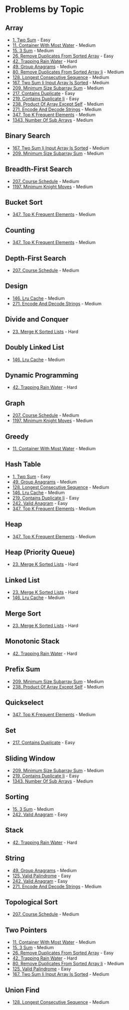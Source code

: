 # Problems by Topic

## Array
- [1. Two Sum](../solutions/p0001_two_sum.py) - Easy
- [11. Container With Most Water](../solutions/p0011_container_with_most_water.py) - Medium
- [15. 3 Sum](../solutions/p0015_3_sum.py) - Medium
- [26. Remove Duplicates From Sorted Array](../solutions/p0026_remove_duplicates_from_sorted_array.py) - Easy
- [42. Trapping Rain Water](../solutions/p0042_trapping_rain_water.py) - Hard
- [49. Group Anagrams](../solutions/p0049_group_anagrams.py) - Medium
- [80. Remove Duplicates From Sorted Array Ii](../solutions/p0080_remove_duplicates_from_sorted_array_ii.py) - Medium
- [128. Longest Consecutive Sequence](../solutions/p0128_longest_consecutive_sequence.py) - Medium
- [167. Two Sum Ii Input Array Is Sorted](../solutions/p0167_two_sum_ii_input_array_is_sorted.py) - Medium
- [209. Minimum Size Subarray Sum](../solutions/p0209_minimum_size_subarray_sum.py) - Medium
- [217. Contains Duplicate](../solutions/p0217_contains_duplicate.py) - Easy
- [219. Contains Duplicate Ii](../solutions/p0219_contains_duplicate_ii.py) - Easy
- [238. Product Of Array Except Self](../solutions/p0238_product_of_array_except_self.py) - Medium
- [271. Encode And Decode Strings](../solutions/p0271_encode_and_decode_strings.py) - Medium
- [347. Top K Frequent Elements](../solutions/p0347_top_k_frequent_elements.py) - Medium
- [1343. Number Of Sub Arrays](../solutions/p1343_number_of_sub_arrays.py) - Medium

## Binary Search
- [167. Two Sum Ii Input Array Is Sorted](../solutions/p0167_two_sum_ii_input_array_is_sorted.py) - Medium
- [209. Minimum Size Subarray Sum](../solutions/p0209_minimum_size_subarray_sum.py) - Medium

## Breadth-First Search
- [207. Course Schedule](../solutions/p0207_course_schedule.py) - Medium
- [1197. Minimum Knight Moves](../solutions/p1197_minimum_knight_moves.py) - Medium

## Bucket Sort
- [347. Top K Frequent Elements](../solutions/p0347_top_k_frequent_elements.py) - Medium

## Counting
- [347. Top K Frequent Elements](../solutions/p0347_top_k_frequent_elements.py) - Medium

## Depth-First Search
- [207. Course Schedule](../solutions/p0207_course_schedule.py) - Medium

## Design
- [146. Lru Cache](../solutions/p0146_lru_cache.py) - Medium
- [271. Encode And Decode Strings](../solutions/p0271_encode_and_decode_strings.py) - Medium

## Divide and Conquer
- [23. Merge K Sorted Lists](../solutions/p0023_merge_k_sorted_lists.py) - Hard

## Doubly Linked List
- [146. Lru Cache](../solutions/p0146_lru_cache.py) - Medium

## Dynamic Programming
- [42. Trapping Rain Water](../solutions/p0042_trapping_rain_water.py) - Hard

## Graph
- [207. Course Schedule](../solutions/p0207_course_schedule.py) - Medium
- [1197. Minimum Knight Moves](../solutions/p1197_minimum_knight_moves.py) - Medium

## Greedy
- [11. Container With Most Water](../solutions/p0011_container_with_most_water.py) - Medium

## Hash Table
- [1. Two Sum](../solutions/p0001_two_sum.py) - Easy
- [49. Group Anagrams](../solutions/p0049_group_anagrams.py) - Medium
- [128. Longest Consecutive Sequence](../solutions/p0128_longest_consecutive_sequence.py) - Medium
- [146. Lru Cache](../solutions/p0146_lru_cache.py) - Medium
- [219. Contains Duplicate Ii](../solutions/p0219_contains_duplicate_ii.py) - Easy
- [242. Valid Anagram](../solutions/p0242_valid_anagram.py) - Easy
- [347. Top K Frequent Elements](../solutions/p0347_top_k_frequent_elements.py) - Medium

## Heap
- [347. Top K Frequent Elements](../solutions/p0347_top_k_frequent_elements.py) - Medium

## Heap (Priority Queue)
- [23. Merge K Sorted Lists](../solutions/p0023_merge_k_sorted_lists.py) - Hard

## Linked List
- [23. Merge K Sorted Lists](../solutions/p0023_merge_k_sorted_lists.py) - Hard
- [146. Lru Cache](../solutions/p0146_lru_cache.py) - Medium

## Merge Sort
- [23. Merge K Sorted Lists](../solutions/p0023_merge_k_sorted_lists.py) - Hard

## Monotonic Stack
- [42. Trapping Rain Water](../solutions/p0042_trapping_rain_water.py) - Hard

## Prefix Sum
- [209. Minimum Size Subarray Sum](../solutions/p0209_minimum_size_subarray_sum.py) - Medium
- [238. Product Of Array Except Self](../solutions/p0238_product_of_array_except_self.py) - Medium

## Quickselect
- [347. Top K Frequent Elements](../solutions/p0347_top_k_frequent_elements.py) - Medium

## Set
- [217. Contains Duplicate](../solutions/p0217_contains_duplicate.py) - Easy

## Sliding Window
- [209. Minimum Size Subarray Sum](../solutions/p0209_minimum_size_subarray_sum.py) - Medium
- [219. Contains Duplicate Ii](../solutions/p0219_contains_duplicate_ii.py) - Easy
- [1343. Number Of Sub Arrays](../solutions/p1343_number_of_sub_arrays.py) - Medium

## Sorting
- [15. 3 Sum](../solutions/p0015_3_sum.py) - Medium
- [242. Valid Anagram](../solutions/p0242_valid_anagram.py) - Easy

## Stack
- [42. Trapping Rain Water](../solutions/p0042_trapping_rain_water.py) - Hard

## String
- [49. Group Anagrams](../solutions/p0049_group_anagrams.py) - Medium
- [125. Valid Palindrome](../solutions/p0125_valid_palindrome.py) - Easy
- [242. Valid Anagram](../solutions/p0242_valid_anagram.py) - Easy
- [271. Encode And Decode Strings](../solutions/p0271_encode_and_decode_strings.py) - Medium

## Topological Sort
- [207. Course Schedule](../solutions/p0207_course_schedule.py) - Medium

## Two Pointers
- [11. Container With Most Water](../solutions/p0011_container_with_most_water.py) - Medium
- [15. 3 Sum](../solutions/p0015_3_sum.py) - Medium
- [26. Remove Duplicates From Sorted Array](../solutions/p0026_remove_duplicates_from_sorted_array.py) - Easy
- [42. Trapping Rain Water](../solutions/p0042_trapping_rain_water.py) - Hard
- [80. Remove Duplicates From Sorted Array Ii](../solutions/p0080_remove_duplicates_from_sorted_array_ii.py) - Medium
- [125. Valid Palindrome](../solutions/p0125_valid_palindrome.py) - Easy
- [167. Two Sum Ii Input Array Is Sorted](../solutions/p0167_two_sum_ii_input_array_is_sorted.py) - Medium

## Union Find
- [128. Longest Consecutive Sequence](../solutions/p0128_longest_consecutive_sequence.py) - Medium

